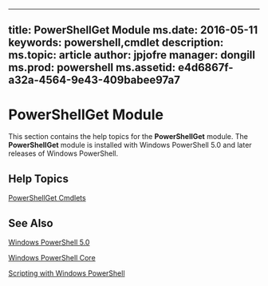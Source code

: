 
---
title:  PowerShellGet Module
ms.date:  2016-05-11
keywords:  powershell,cmdlet
description:  
ms.topic:  article
author:  jpjofre
manager:  dongill
ms.prod:  powershell
ms.assetid:  e4d6867f-a32a-4564-9e43-409babee97a7
---

# PowerShellGet Module
This section contains the help topics for the **PowerShellGet** module. The **PowerShellGet** module is installed with Windows PowerShell 5.0 and later releases of Windows PowerShell.

## Help Topics
[PowerShellGet Cmdlets](http://technet.microsoft.com/library/dn807169.aspx)

## See Also
[Windows PowerShell 5.0](../../core-powershell/core-modules/Windows-PowerShell-5.0.md)

[Windows PowerShell Core](https://technet.microsoft.com/en-us/library/4b75f1e4-f327-48f3-92ab-bf5435094d41)

[Scripting with Windows PowerShell](../fundamental/Scripting-with-Windows-PowerShell.md)


